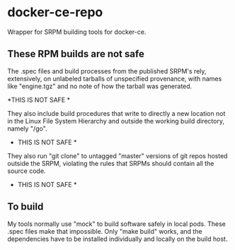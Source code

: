 docker-ce-repo
==============

Wrapper for SRPM building tools for docker-ce.

These RPM builds are not safe
-----------------------------

The .spec files and build processes from the published SRPM's rely,
extensively, on unlabeled tarballs of unspecified provenance, with
names like "engine.tgz" and no note of how the tarball was generated.

*THIS IS NOT SAFE *

They also include build procedures that write to directly a new location not in
the Linux File System Hierarchy and outside the working build directory, namely "/go".

* THIS IS NOT SAFE *

They also run "git clone" to untagged "master" versions of git repos hosted outside the SRPM, violating the rules that SRPMs should contain all the source code.

* THIS IS NOT SAFE *

To build
--------

My tools normally use "mock" to build software safely in local
pods. These .spec files make that impossible. Only "make build" works, and the dependencies have to be installed individually and locally on the build host.
